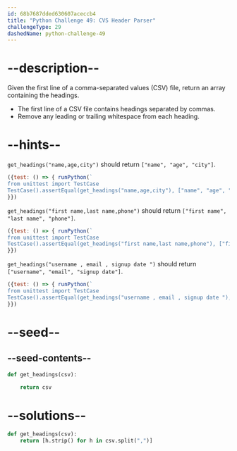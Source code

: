 ```yaml
---
id: 68b7687dded630607aceccb4
title: "Python Challenge 49: CVS Header Parser"
challengeType: 29
dashedName: python-challenge-49
---
```


# --description--

Given the first line of a comma-separated values (CSV) file, return an array containing the headings.

- The first line of a CSV file contains headings separated by commas.
- Remove any leading or trailing whitespace from each heading.

# --hints--

`get_headings("name,age,city")` should return `["name", "age", "city"]`.

```js
({test: () => { runPython(`
from unittest import TestCase
TestCase().assertEqual(get_headings("name,age,city"), ["name", "age", "city"])`)
}})
```

`get_headings("first name,last name,phone")` should return `["first name", "last name", "phone"]`.

```js
({test: () => { runPython(`
from unittest import TestCase
TestCase().assertEqual(get_headings("first name,last name,phone"), ["first name", "last name", "phone"])`)
}})
```

`get_headings("username , email , signup date ")` should return `["username", "email", "signup date"]`.

```js
({test: () => { runPython(`
from unittest import TestCase
TestCase().assertEqual(get_headings("username , email , signup date "), ["username", "email", "signup date"])`)
}})
```

# --seed--

## --seed-contents--

```py
def get_headings(csv):

    return csv
```

# --solutions--

```py
def get_headings(csv):
    return [h.strip() for h in csv.split(",")]
```
